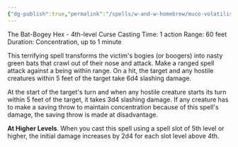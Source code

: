```yaml
---
{"dg-publish":true,"permalink":"/spells/w-and-w-homebrew/muco-volatilis/"}
---
```


The Bat-Bogey Hex - 4th-level Curse 
Casting Time: 1 action 
Range: 60 feet 
Duration: Concentration, up to 1 minute 

This terrifying spell transforms the victim's bogies (or boogers) into nasty green bats that crawl out of their nose and attack. Make a ranged spell attack against a being within range. On a hit, the target and any hostile creatures within 5 feet of the target take 6d4 slashing damage. 

At the start of the target's turn and when any hostile creature starts its turn within 5 feet of the target, it takes 3d4 slashing damage. If any creature has to make a saving throw to maintain concentration because of this spell's damage, the saving throw is made at disadvantage. 

**At Higher Levels**. When you cast this spell using a spell slot of 5th level or higher, the initial damage increases by 2d4 for each slot level above 4th.
